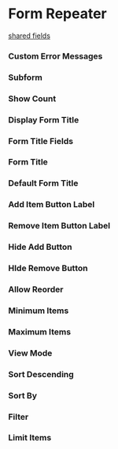 # Form Repeater
[shared fields](/shared-inspector-components.md ':include')
### Custom Error Messages

### Subform

### Show Count

### Display Form Title

### Form Title Fields

### Form Title 

### Default Form Title

### Add Item Button Label

### Remove Item Button Label

### Hide Add Button

### HIde Remove Button

### Allow Reorder

### Minimum Items

### Maximum Items

### View Mode

### Sort Descending

### Sort By

### Filter

### Limit Items
